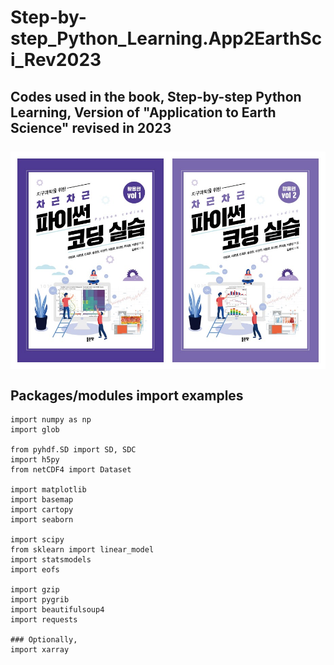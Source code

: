 # Step-by-step_Python_Learning.App2EarthSci_Rev2023
Codes used in the book, Step-by-step Python Learning, Version of "Application to Earth Science" revised in 2023
<br>
<br>
![Book_cover](Book_cover.jpg)
<br>
<br>
Packages/modules import examples
---

```
import numpy as np
import glob

from pyhdf.SD import SD, SDC
import h5py
from netCDF4 import Dataset

import matplotlib
import basemap
import cartopy
import seaborn

import scipy
from sklearn import linear_model
import statsmodels
import eofs

import gzip
import pygrib
import beautifulsoup4
import requests

### Optionally,
import xarray
```
